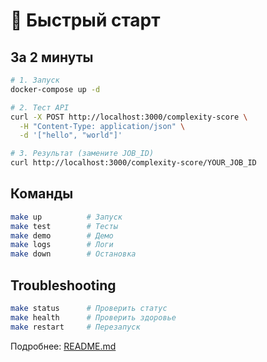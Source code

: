 # 🚀 Быстрый старт

## За 2 минуты

```bash
# 1. Запуск
docker-compose up -d

# 2. Тест API
curl -X POST http://localhost:3000/complexity-score \
  -H "Content-Type: application/json" \
  -d '["hello", "world"]'

# 3. Результат (замените JOB_ID)
curl http://localhost:3000/complexity-score/YOUR_JOB_ID
```

## Команды

```bash
make up          # Запуск
make test        # Тесты  
make demo        # Демо
make logs        # Логи
make down        # Остановка
```

## Troubleshooting

```bash
make status      # Проверить статус
make health      # Проверить здоровье
make restart     # Перезапуск
```

Подробнее: [README.md](README.md)